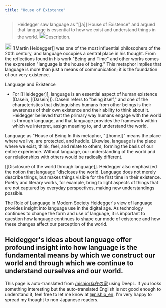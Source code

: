 ```yaml
---
title: "House of Existence"
---
```


> Heidegger saw language as "[[a]] House of Existence" and argued that language is essential to how we exist and understand things in the world.
<img src='https://scrapbox.io/api/pages/nishio-en/nishio/icon' alt='nishio.icon' height="19.5"/>Description.

<img src='https://scrapbox.io/api/pages/nishio-en/gpt/icon' alt='gpt.icon' height="19.5"/> [[Martin Heidegger]] was one of the most influential philosophers of the 20th century, and language occupies a central place in his thought. From the reflections found in his work "Being and Time" and other works comes the expression "language is the house of being." This metaphor implies that language is more than just a means of communication; it is the foundation of our very existence.

Language and Existence
- For [[Heidegger]], language is an essential aspect of human existence (Dasein, [[Dasein]]). Dasein refers to "being itself," and one of the characteristics that distinguishes humans from other beings is their awareness of their own existence and their ability to think about it. Heidegger believed that the primary way humans engage with the world is through language, and that language provides the framework within which we interpret, assign meaning to, and understand the world.

Language as "House of Being
In this metaphor, "[[home]]" means the place where we live, are protected, and huddle. Likewise, language is the place where we exist, think, feel, and relate to others, forming the basis of our entire experience. Without language, our understanding of the world and our relationships with others would be radically different.

[[Disclosure of the world through language]].
Heidegger also emphasized the notion that language "discloses the world. Language does not merely describe things, but makes things visible for the first time in their existence. Poetry and literary works, for example, bring to light aspects of things that are not captured by everyday perspectives, making new understandings possible.

The Role of Language in Modern Society
Heidegger's view of language provides insight into language use in the digital age. As technology continues to change the form and use of language, it is important to question how language continues to shape our mode of existence and how these changes affect our perception of the world.

Heidegger's ideas about language offer profound insight into how language is the fundamental means by which we construct our world and through which we continue to understand ourselves and our world.
---
This page is auto-translated from [/nishio/存在の家](https://scrapbox.io/nishio/存在の家) using DeepL. If you looks something interesting but the auto-translated English is not good enough to understand it, feel free to let me know at [@nishio_en](https://twitter.com/nishio_en). I'm very happy to spread my thought to non-Japanese readers.